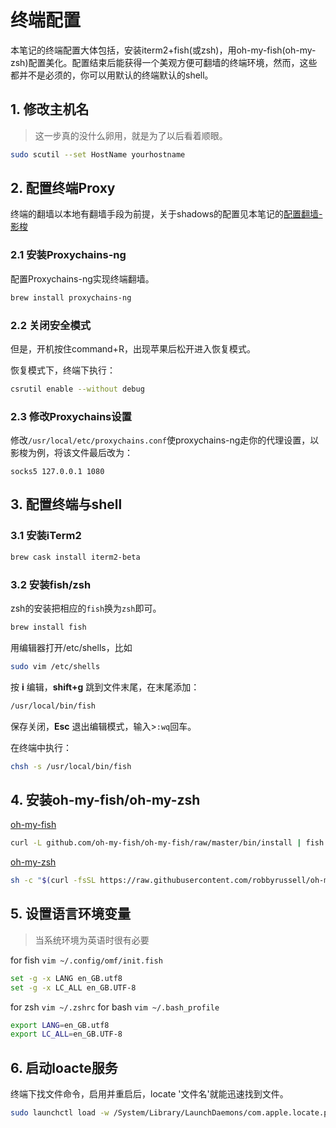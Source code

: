 # 终端配置

本笔记的终端配置大体包括，安装iterm2+fish(或zsh)，用oh-my-fish(oh-my-zsh)配置美化。配置结束后能获得一个美观方便可翻墙的终端环境，然而，这些都并不是必须的，你可以用默认的终端默认的shell。

## 1. 修改主机名

>这一步真的没什么卵用，就是为了以后看着顺眼。

```sh
sudo scutil --set HostName yourhostname
```

## 2. 配置终端Proxy

终端的翻墙以本地有翻墙手段为前提，关于shadows的配置见本笔记的[配置翻墙-影梭](proxy-shaodowsocks.md)

### 2.1 安装Proxychains-ng

配置Proxychains-ng实现终端翻墙。

```sh
brew install proxychains-ng
```

### 2.2 关闭安全模式

但是，开机按住command+R，出现苹果后松开进入恢复模式。

恢复模式下，终端下执行：

```sh
csrutil enable --without debug
```

### 2.3 修改Proxychains设置

修改`/usr/local/etc/proxychains.conf`使proxychains-ng走你的代理设置，以影梭为例，将该文件最后改为：

```plain
socks5 127.0.0.1 1080
```

## 3. 配置终端与shell

### 3.1 安装iTerm2

```sh
brew cask install iterm2-beta
```

### 3.2 安装fish/zsh

zsh的安装把相应的`fish`换为`zsh`即可。

```sh
brew install fish
```

用编辑器打开/etc/shells，比如

```sh
sudo vim /etc/shells
```

按 **i** 编辑，**shift+g** 跳到文件末尾，在末尾添加：

```sh
/usr/local/bin/fish
```

保存关闭，**Esc** 退出编辑模式，输入>`:wq`回车。

在终端中执行：

```sh
chsh -s /usr/local/bin/fish
```

## 4. 安装oh-my-fish/oh-my-zsh

[oh-my-fish](https://github.com/oh-my-fish/oh-my-fish)

```sh
curl -L github.com/oh-my-fish/oh-my-fish/raw/master/bin/install | fish
```

[oh-my-zsh](https://github.com/robbyrussell/oh-my-zsh)

```sh
sh -c "$(curl -fsSL https://raw.githubusercontent.com/robbyrussell/oh-my-zsh/master/tools/install.sh)"
```

## 5. 设置语言环境变量

> 当系统环境为英语时很有必要

for fish `vim ~/.config/omf/init.fish`

```sh
set -g -x LANG en_GB.utf8
set -g -x LC_ALL en_GB.UTF-8
```

for zsh `vim ~/.zshrc`
for bash `vim ~/.bash_profile`

```sh
export LANG=en_GB.utf8
export LC_ALL=en_GB.UTF-8
```

## 6. 启动loacte服务

终端下找文件命令，启用并重启后，locate '文件名'就能迅速找到文件。

```sh
sudo launchctl load -w /System/Library/LaunchDaemons/com.apple.locate.plist
```
